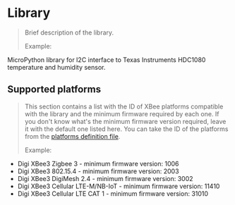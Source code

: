 <Library title> Library
======================================

> Brief description of the library.
> 
> Example:

MicroPython library for I2C interface to Texas Instruments HDC1080 temperature
and humidity sensor.

Supported platforms
-------------------

> This section contains a list with the ID of XBee platforms compatible with
> the library and the minimum firmware required by each one. If you don't know
> what's the minimum firmware version required, leave it with the default one
> listed here. You can take the ID of the platforms from the
> [platforms definition file](../platforms/platforms.xml).
> 
> Example:
   
* Digi XBee3 Zigbee 3 - minimum firmware version: 1006
* Digi XBee3 802.15.4 - minimum firmware version: 2003
* Digi XBee3 DigiMesh 2.4 - minimum firmware version: 3002
* Digi XBee3 Cellular LTE-M/NB-IoT - minimum firmware version: 11410
* Digi XBee3 Cellular LTE CAT 1 - minimum firmware version: 31010
